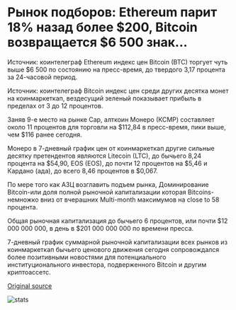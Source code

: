 # Рынок подборов: Ethereum парит 18% назад более $200, Bitcoin возвращается $6 500 знак...

Источник: коинтелеграф Ethereum индекс цен Bitcoin (BTC) торгует чуть выше $6 500 по состоянию на пресс-время, до твердого 3,17 процента за 24-часовой период.

Источник: коинтелеграф Bitcoin индекс цен среди других десятка монет на коинмаркеткап, вездесущий зеленый показывает прибыль в пределах от 3 до 12 процентов.

Заняв 9-е место на рынке Cap, алткоин Монеро (КСМР) составляет около 11 процентов для торговли на $112,84 в пресс-время, пики выше, чем $116 ранее сегодня.

Монеро в 7-дневный график цен от коинмаркеткап другие сильные десятку претендентов являются Litecoin (LTC), до бычьего 8,24 процента на $54,90, EOS (EOS), до почти 12 процентов на $5,46 и Кардано (ада), до всего 8,46 процентов в $0,067.

По мере того как АЗЦ возглавить подъем рынка, Доминирование Bitcoin-или доля полной рыночной капитализации которая Bitcoins-немножко вниз от вчерашних Multi-month максимумов на close to 58 процента.

Общая рыночная капитализация до бычьего 6 процентов, или почти $12 000 000 000, в день в $201 000 000 000 по времени пресса.

7-дневный график суммарной рыночной капитализации всех рынков из коинмаркеткап бычьего ценового движения сегодня сопровождался более позитивными новостями для потенциального институционального инвестора, подверженного Bitcoin и другим криптоассетс.

[Original source](https://cointelegraph.com/news/market-rebounds-ethereum-soars-18-back-over-200-bitcoin-regains-6-500-mark)

![stats](https://c.statcounter.com/11760860/0/a89fa40b/1/ "stats")